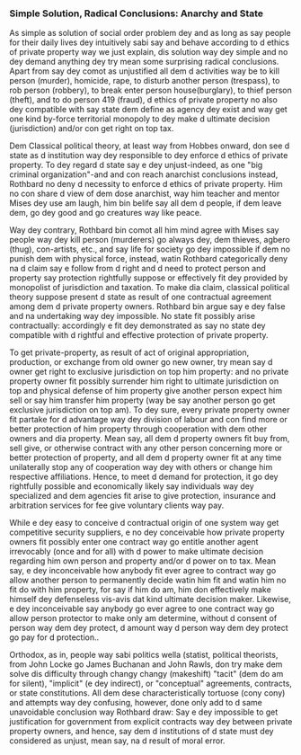 ### Simple Solution, Radical Conclusions: Anarchy and State

As simple as solution of social order problem dey and as long as say people for their daily lives dey intuitively sabi say and behave according to d ethics of private property way we just explain, dis solution way dey simple and no dey demand anything dey try mean some surprising radical conclusions. Apart from say dey comot as unjustified all dem d activities way be to kill person (murder), homicide, rape, to disturb another person (trespass), to rob person (robbery), to break enter person house(burglary), to thief person (theft), and to do person 419 (fraud), d ethics of private property no also dey compatible with say state dem define as agency dey exist and way get one kind by-force territorial monopoly to dey make d ultimate decision (jurisdiction) and/or con get right on top tax.

Dem Classical political theory, at least way from Hobbes onward, don see d state as d institution way dey responsible to dey enforce d ethics of private property. To dey regard d state say e dey unjust-indeed, as one "big criminal organization"-and and con reach anarchist conclusions instead, Rothbard no deny d necessity to enforce d ethics of private property. Him no con share d view of dem dose anarchist, way him teacher and mentor Mises dey use am laugh, him bin belife say all dem d people, if dem leave dem, go dey good and go creatures way like peace.

Way dey contrary, Rothbard bin comot all him mind agree with Mises say people way dey kill person (murderers) go always dey, dem thieves, agbero (thug), con-artists, etc., and say life for society go dey impossible if dem no punish dem with physical force, instead, watin Rothbard categorically deny na d claim say e follow from d right and d need to protect person and property say protection rightfully suppose or effectively fit dey provided by monopolist of jurisdiction and taxation. To make dia claim, classical political theory suppose present d state as result of one contractual agreement among dem d private property owners. Rothbard bin argue say e dey false and na undertaking way dey impossible. No state fit possibly arise contractually: accordingly e fit dey demonstrated as say no state dey compatible with d rightful and effective protection of private property.

To get private-property, as result of act of original appropriation, production, or exchange from old owner go new owner, try mean say d owner get right to exclusive jurisdiction on top him property: and no private property owner fit possibly surrender him right to ultimate jurisdiction on top and physical defense of him property give another person expect him sell or say him transfer him property (way be say another person go get exclusive jurisdiction on top am). To dey sure, every private property owner fit partake for d advantage way dey division of labour and con find more or better protection of him property through cooperation with dem other owners and dia property. Mean say, all dem d property owners fit buy from, sell give, or otherwise contract with any other person concerning more or better protection of property, and all dem d property owner fit at any time unilaterally stop any of cooperation way dey with others or change him respective affiliations. Hence, to meet d demand for protection, it go dey rightfully possible and economically likely say individuals way dey specialized and dem agencies fit arise to give protection, insurance and arbitration services for fee give voluntary clients way pay.

While e dey easy to conceive d contractual origin of one system way get competitive security suppliers, e no dey conceivable how private property owners fit possibly enter one contract way go entitle another agent irrevocably (once and for all) with d power to make ultimate decision regarding him own person and property and/or d power on to tax. Mean say, e dey inconceivable how anybody fit ever agree to contract way go allow another person to permanently decide watin him fit and watin him no fit do with him property, for say if him do am, him don effectively make himself dey defenseless vis-avis dat kind ultimate decision maker. Likewise, e dey inconceivable say anybody go ever agree to one contract way go allow person protector to make only am determine, without d consent of person way dem dey protect, d amount way d person way dem dey protect go pay for d protection..

Orthodox, as in, people way sabi politics wella (statist, political theorists, from John Locke go James Buchanan and John Rawls, don try make dem solve dis difficulty through changy changy (makeshift) "tacit" (dem do am for silent), "implicit" (e dey indirect), or "conceptual" agreements, contracts, or state constitutions. All dem dese characteristically tortuose (cony cony) and attempts way dey confusing, however, done only add to d same unavoidable conclusion way Rothbard draw: Say e dey impossible to get justification for government from explicit contracts way dey between private property owners, and hence, say dem d institutions of d state must dey considered as unjust, mean say, na d result of moral error.
